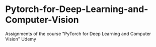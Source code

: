 # Pytorch-for-Deep-Learning-and-Computer-Vision
Assignments of the course "PyTorch for Deep Learning and Computer Vision" Udemy

